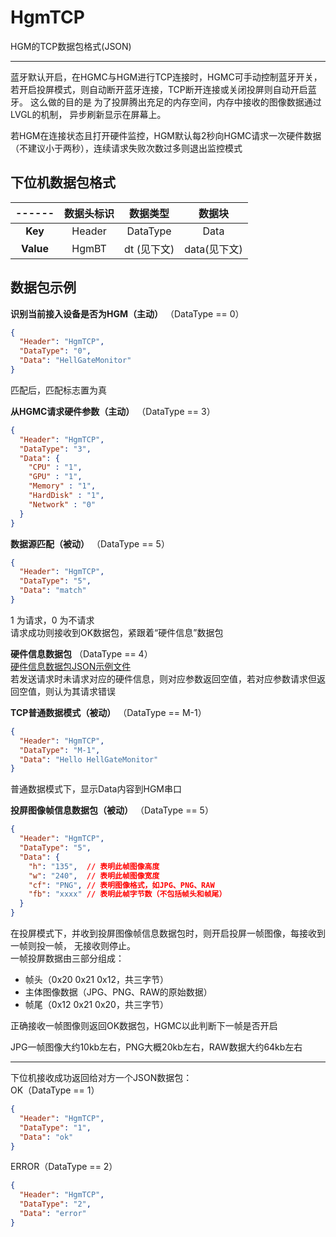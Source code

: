﻿# HgmTCP

HGM的TCP数据包格式(JSON)

---  

蓝牙默认开启，在HGMC与HGM进行TCP连接时，HGMC可手动控制蓝牙开关，
若开启投屏模式，则自动断开蓝牙连接，TCP断开连接或关闭投屏则自动开启蓝牙。
这么做的目的是 为了投屏腾出充足的内存空间，内存中接收的图像数据通过LVGL的机制，
异步刷新显示在屏幕上。  

若HGM在连接状态且打开硬件监控，HGM默认每2秒向HGMC请求一次硬件数据（不建议小于两秒），连续请求失败次数过多则退出监控模式  

## 下位机数据包格式

|------|数据头标识|数据类型    |数据块      |
|:----:|:-------:|:--------:|:----------:|
| **Key**|Header   |DataType  |Data        |
| **Value**|HgmBT  |dt (见下文)|data(见下文)|


## 数据包示例
**识别当前接入设备是否为HGM（主动）** （DataType == 0）
```json
{
  "Header": "HgmTCP",
  "DataType": "0",
  "Data": "HellGateMonitor"
}
```
匹配后，匹配标志置为真

**从HGMC请求硬件参数（主动）** （DataType == 3）
```json
{
  "Header": "HgmTCP",
  "DataType": "3",
  "Data": {
    "CPU" : "1",
    "GPU" : "1",
    "Memory" : "1",
    "HardDisk" : "1",
    "Network" : "0"
  }
}
```


**数据源匹配（被动）** （DataType == 5）
```json
{
  "Header": "HgmTCP",
  "DataType": "5",
  "Data": "match"
}
```

1 为请求，0 为不请求  
请求成功则接收到OK数据包，紧跟着“硬件信息”数据包

**硬件信息数据包** （DataType == 4）  
[硬件信息数据包JSON示例文件](HardwareJsonPack.json)  
若发送请求时未请求对应的硬件信息，则对应参数返回空值，若对应参数请求但返回空值，则认为其请求错误

**TCP普通数据模式（被动）** （DataType == M-1）
```json
{
  "Header": "HgmTCP",
  "DataType": "M-1",
  "Data": "Hello HellGateMonitor"
}
```
普通数据模式下，显示Data内容到HGM串口

**投屏图像帧信息数据包（被动）** （DataType == 5）

```json
{
  "Header": "HgmTCP",
  "DataType": "5",
  "Data": {
    "h": "135",  // 表明此帧图像高度
    "w": "240",  // 表明此帧图像宽度
    "cf": "PNG", // 表明图像格式，如JPG、PNG、RAW
    "fb": "xxxx" // 表明此帧字节数（不包括帧头和帧尾）
  }
}
```
在投屏模式下，并收到投屏图像帧信息数据包时，则开启投屏一帧图像，每接收到一帧则投一帧，
无接收则停止。  
一帧投屏数据由三部分组成：
- 帧头（0x20 0x21 0x12，共三字节）
- 主体图像数据（JPG、PNG、RAW的原始数据）
- 帧尾（0x12 0x21 0x20，共三字节）

正确接收一帧图像则返回OK数据包，HGMC以此判断下一帧是否开启

JPG一帧图像大约10kb左右，PNG大概20kb左右，RAW数据大约64kb左右

---

下位机接收成功返回给对方一个JSON数据包：  
OK（DataType == 1）

```json
{
  "Header": "HgmTCP",
  "DataType": "1",
  "Data": "ok"
}
```

ERROR（DataType == 2）

```json
{
  "Header": "HgmTCP",
  "DataType": "2",
  "Data": "error"
}
```
